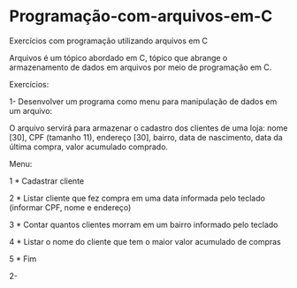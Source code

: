 # Programação-com-arquivos-em-C
Exercícios com programação utilizando arquivos em C

Arquivos é um tópico abordado em C, tópico que abrange o armazenamento de dados em arquivos por meio de programação em C.

Exercícios: 

1- 
Desenvolver um programa como menu para manipulação de dados em um arquivo:

O arquivo servirá para armazenar o cadastro dos clientes de uma loja: nome [30], CPF (tamanho 11), endereço [30], bairro, data de nascimento,  data da última compra, valor acumulado comprado.

Menu:

1 * Cadastrar cliente

2 * Listar cliente que fez compra em uma data informada pelo teclado (informar CPF, nome e endereço)

3 * Contar quantos clientes morram em um bairro informado pelo teclado

4 * Listar o nome do cliente que tem o maior valor acumulado de compras

5 * Fim




2-
